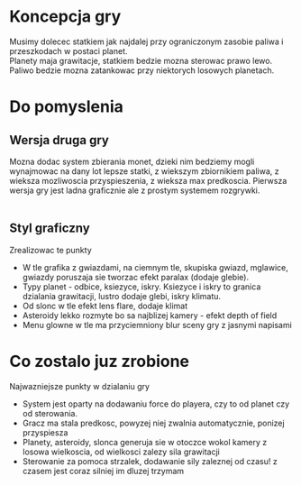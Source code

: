 # Koncepcja gry
Musimy dolecec statkiem jak najdalej przy ograniczonym zasobie paliwa i przeszkodach w postaci planet.<br>
Planety maja grawitacje, statkiem bedzie mozna sterowac prawo lewo.<br>
Paliwo bedzie mozna zatankowac przy niektorych losowych planetach. <br>

# Do pomyslenia
## Wersja druga gry
Mozna dodac system zbierania monet, dzieki nim bedziemy mogli wynajmowac na dany lot lepsze statki, z wiekszym zbiornikiem paliwa, z wieksza mozliwoscia przyspieszenia, z wieksza max predkoscia. Pierwsza wersja gry jest ladna graficznie ale z prostym systemem rozgrywki. <br><br>

## Styl graficzny
Zrealizowac te punkty
- W tle grafika z gwiazdami, na ciemnym tle, skupiska gwiazd, mglawice, gwiazdy poruszaja sie tworzac efekt paralax (dodaje glebie).
- Typy planet - odbice, ksiezyce, iskry. Ksiezyce i iskry to granica dzialania grawitacji, lustro dodaje glebi, iskry klimatu.
- Od slonc w tle efekt lens flare, dodaje klimat
- Asteroidy lekko rozmyte bo sa najblizej kamery - efekt depth of field
- Menu glowne w tle ma przyciemniony blur sceny gry z jasnymi napisami

# Co zostalo juz zrobione
Najwazniejsze punkty w dzialaniu gry
- System jest oparty na dodawaniu force do playera, czy to od planet czy od sterowania.
- Gracz ma stala predkosc, powyzej niej zwalnia automatycznie, ponizej przyspiesza
- Planety, asteroidy, slonca generuja sie w otoczce wokol kamery z losowa wielkoscia, od wielkosci zalezy sila grawitacji
- Sterowanie za pomoca strzalek, dodawanie sily zaleznej od czasu! z czasem jest coraz silniej im dluzej trzymam